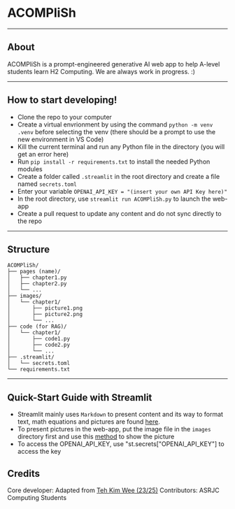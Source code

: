 # ACOMPliSh

---
## About
ACOMPliSh is a prompt-engineered generative AI web app to help A-level students learn H2 Computing. We are always work in progress. :) 

---

## How to start developing!
* Clone the repo to your computer
* Create a virtual envrionment by using the command `python -m venv .venv` before selecting the venv (there should be a prompt to use the new environment in VS Code)
* Kill the current terminal and run any Python file in the directory (you will get an error here)
* Run `pip install -r requirements.txt` to install the needed Python modules
* Create a folder called `.streamlit` in the root directory and create a file named `secrets.toml`
* Enter your variable `OPENAI_API_KEY = "(insert your own API Key here)"`
* In the root directory, use `streamlit run ACOMPliSh.py` to launch the web-app
* Create a pull request to update any content and do not sync directly to the repo
---
## Structure
```
ACOMPliSh/
├── pages (name)/
│   ├── chapter1.py
│   ├── chapter2.py
│   └── ...
├── images/
│   └── chapter1/
│       ├── picture1.png
│       ├── picture2.png
│       └── ...
├── code (for RAG)/
│   └── chapter1/
│       ├── code1.py
│       ├── code2.py
│       └── ...
├── .streamlit/
│   └── secrets.toml
└── requirements.txt
```
---
## Quick-Start Guide with Streamlit
* Streamlit mainly uses `Markdown` to present content and its way to format text, math equations and pictures are found <a href="https://docs.streamlit.io/library/api-reference">here</a>.
* To present pictures in the web-app, put the image file in the `images` directory first and use this <a href="https://docs.streamlit.io/library/api-reference/media/st.image">method</a> to show the picture
* To access the OPENAI_API_KEY, use "st.secrets["OPENAI_API_KEY"] to access the key
## Credits
Core developer: Adapted from <a href= "https://github.com/DangerousPotential">Teh Kim Wee (23/25)</a>
Contributors: ASRJC Computing Students

